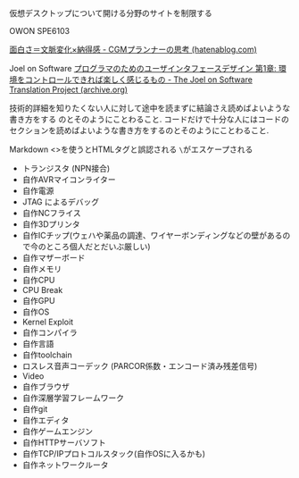 仮想デスクトップについて開ける分野のサイトを制限する

OWON SPE6103

[面白さ＝文脈変化×納得感 - CGMプランナーの思考 (hatenablog.com)](https://web-ken.hatenablog.com/entry/2017/10/23/172021)

Joel on Software
[プログラマのためのユーザインタフェースデザイン 第1章: 環境をコントロールできれば楽しく感じるもの - The Joel on Software Translation Project (archive.org)](https://web.archive.org/web/20190521175932/http://local.joelonsoftware.com/wiki/%E3%83%97%E3%83%AD%E3%82%B0%E3%83%A9%E3%83%9E%E3%81%AE%E3%81%9F%E3%82%81%E3%81%AE%E3%83%A6%E3%83%BC%E3%82%B6%E3%82%A4%E3%83%B3%E3%82%BF%E3%83%95%E3%82%A7%E3%83%BC%E3%82%B9%E3%83%87%E3%82%B6%E3%82%A4%E3%83%B3_%E7%AC%AC1%E7%AB%A0:_%E7%92%B0%E5%A2%83%E3%82%92%E3%82%B3%E3%83%B3%E3%83%88%E3%83%AD%E3%83%BC%E3%83%AB%E3%81%A7%E3%81%8D%E3%82%8C%E3%81%B0%E6%A5%BD%E3%81%97%E3%81%8F%E6%84%9F%E3%81%98%E3%82%8B%E3%82%82%E3%81%AE)

技術的詳細を知りたくない人に対して途中を読まずに結論さえ読めばよいような書き方をする のとそのようにことわること.
コードだけで十分な人にはコードのセクションを読めばよいような書き方をするのとそのようにことわること.

Markdown
<>を使うとHTMLタグと誤認される
`\`がエスケープされる

- トランジスタ (NPN接合)
- 自作AVRマイコンライター
- 自作電源
- JTAG によるデバッグ
- 自作NCフライス
- 自作3Dプリンタ
- 自作ICチップ(ウェハや薬品の調達、ワイヤーボンディングなどの壁があるので今のところ個人だとだいぶ厳しい)
- 自作マザーボード
- 自作メモリ
- 自作CPU
- CPU Break
- 自作GPU
- 自作OS
- Kernel Exploit
- 自作コンパイラ
- 自作言語
- 自作toolchain
- ロスレス音声コーデック (PARCOR係数・エンコード済み残差信号)
- Video
- 自作ブラウザ
- 自作深層学習フレームワーク
- 自作git
- 自作エディタ
- 自作ゲームエンジン
- 自作HTTPサーバソフト
- 自作TCP/IPプロトコルスタック(自作OSに入るかも)
- 自作ネットワークルータ